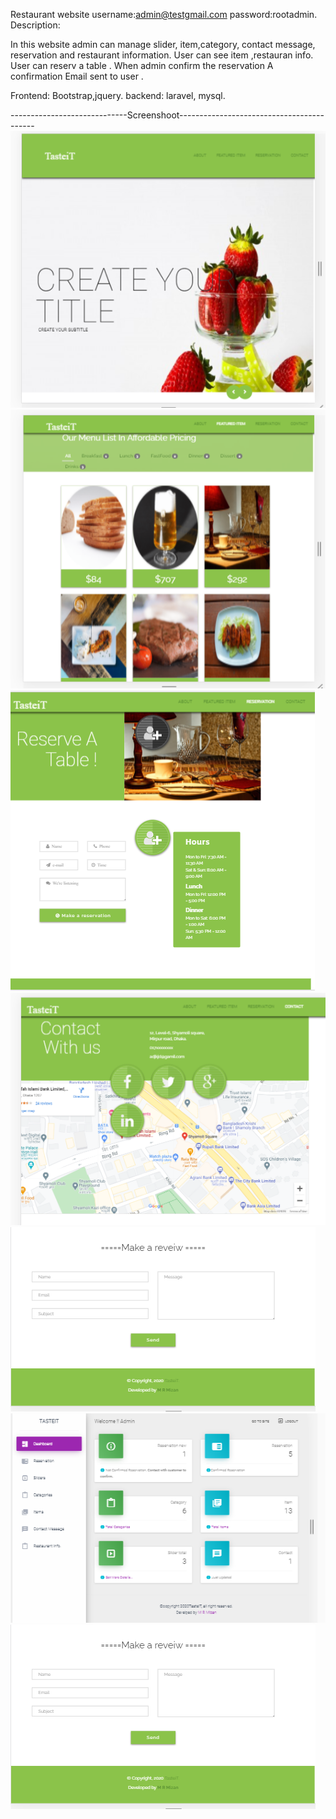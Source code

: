 Restaurant website
username:admin@testgmail.com
password:rootadmin.
Description:

 In this website admin can manage slider, item,category, contact message, reservation and restaurant information. User can see item ,restauran info. User can reserv a table . When admin confirm the reservation 
A confirmation Email sent to user .
 
 Frontend: Bootstrap,jquery.
 backend: laravel, mysql.
 
 -----------------------------Screenshoot------------------------------------------
<img src="screenshot/Capture.PNG"/>
<img src="screenshot/Capture2.PNG"/>
<img src="screenshot/Capture3.PNG"/>
<img src="screenshot/Capture4.PNG"/>
<img src="screenshot/Capture5.PNG"/>
<img src="screenshot/Capture6.PNG"/>
<img src="screenshot/Capture5.PNG"/>


